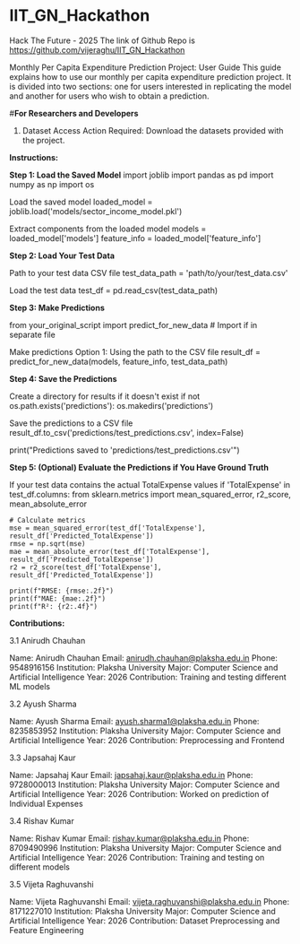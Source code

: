# IIT_GN_Hackathon
Hack The Future - 2025
The link of Github Repo is https://github.com/vijeraghu/IIT_GN_Hackathon 

Monthly Per Capita Expenditure Prediction Project: User Guide
This guide explains how to use our monthly per capita expenditure prediction project. It is divided into two sections: one for users interested in replicating the model and another for users who wish to obtain a prediction.

#**For Researchers and Developers**
1. Dataset Access
Action Required:
Download the datasets provided with the project.

**Instructions:**

**Step 1: Load the Saved Model**
import joblib
import pandas as pd
import numpy as np
import os

Load the saved model
loaded_model = joblib.load('models/sector_income_model.pkl')

Extract components from the loaded model
models = loaded_model['models']
feature_info = loaded_model['feature_info']

**Step 2: Load Your Test Data**

Path to your test data CSV file
test_data_path = 'path/to/your/test_data.csv'

 Load the test data
test_df = pd.read_csv(test_data_path)

**Step 3: Make Predictions**

from your_original_script import predict_for_new_data  # Import if in separate file

 Make predictions
Option 1: Using the path to the CSV file
result_df = predict_for_new_data(models, feature_info, test_data_path)

**Step 4: Save the Predictions**

Create a directory for results if it doesn't exist
if not os.path.exists('predictions'):
    os.makedirs('predictions')

 Save the predictions to a CSV file
result_df.to_csv('predictions/test_predictions.csv', index=False)

print("Predictions saved to 'predictions/test_predictions.csv'")

**Step 5: (Optional) Evaluate the Predictions if You Have Ground Truth**

If your test data contains the actual TotalExpense values
if 'TotalExpense' in test_df.columns:
    from sklearn.metrics import mean_squared_error, r2_score, mean_absolute_error
    
    # Calculate metrics
    mse = mean_squared_error(test_df['TotalExpense'], result_df['Predicted_TotalExpense'])
    rmse = np.sqrt(mse)
    mae = mean_absolute_error(test_df['TotalExpense'], result_df['Predicted_TotalExpense'])
    r2 = r2_score(test_df['TotalExpense'], result_df['Predicted_TotalExpense'])
    
    print(f"RMSE: {rmse:.2f}")
    print(f"MAE: {mae:.2f}")
    print(f"R²: {r2:.4f}")


**Contributions:**


3.1 Anirudh Chauhan

Name: Anirudh Chauhan
Email: anirudh.chauhan@plaksha.edu.in
Phone: 9548916156
Institution: Plaksha University
Major: Computer Science and Artificial Intelligence
Year: 2026
Contribution: Training and testing different ML models

3.2 Ayush Sharma

Name: Ayush Sharma
Email: ayush.sharma1@plaksha.edu.in
Phone: 8235853952
Institution: Plaksha University
Major: Computer Science and Artificial Intelligence
Year: 2026
Contribution: Preprocessing and Frontend

3.3 Japsahaj Kaur

Name: Japsahaj Kaur
Email: japsahaj.kaur@plaksha.edu.in
Phone: 9728000013
Institution: Plaksha University
Major: Computer Science and Artificial Intelligence
Year: 2026
Contribution: Worked on prediction of Individual Expenses

3.4 Rishav Kumar

Name: Rishav Kumar
Email: rishav.kumar@plaksha.edu.in
Phone: 8709490996
Institution: Plaksha University
Major: Computer Science and Artificial Intelligence
Year: 2026
Contribution: Training and testing on different models

3.5 Vijeta Raghuvanshi

Name: Vijeta Raghuvanshi
Email: vijeta.raghuvanshi@plaksha.edu.in
Phone: 8171227010
Institution: Plaksha University
Major: Computer Science and Artificial Intelligence
Year: 2026
Contribution: Dataset Preprocessing and Feature Engineering
